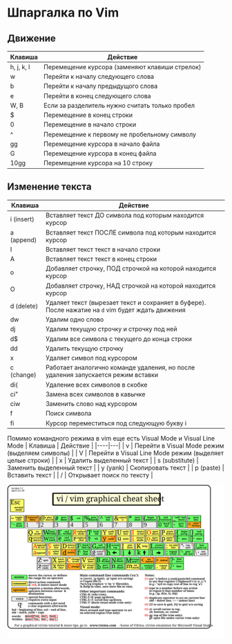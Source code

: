 # Шпаргалка по Vim

## Движение

| Клавиша | Действие |
|----|---|
| h, j, k, l | Перемещение курсора (заменяют клавиши стрелок) |
| w | Перейти к началу следующего слова |
| b | Перейти к началу предыдущого слова |
| e | Перейти в конец следующего слова |
| W, B | Если за разделитель нужно считать только пробел |
| $ | Перемещение в конец строки |
| 0 | Перемещение в начало строки |
| ^ | Перемещение к первому не пробельному символу |
| gg | Перемещение курсора в начало файла |
| G | Перемещение курсора в конец файла |
| 10gg | Перемещение курсора на 10 строку |

## Изменение текста

| Клавиша | Действие |
|----|---|
| i (insert) | Вставляет текст ДО символа под которым находится курсор |
| a (append) | Вставляет текст ПОСЛЕ символа под которым находится курсор |
| I | Вставляет текст текст в начало строки |
| A | Вставляет текст текст в конец строки |
| o | Добавляет строчку, ПОД строчкой на которой находится курсор |
| O | Добавляет строчку, НАД строчкой на которой находится курсор |
| d (delete) | Удаляет текст (вырезает текст и сохраняет в буфере). После нажатие на `d` vim будет ждать движения |
| dw | Удалим одно слово |
| dj | Удалим текущую строчку и строчку под ней |
| d$ | Удалим все символа с текущего до конца строки |
| dd | Удалить текущую строчку |
| x | Удаляет символ под курсором |
| с (change) | Работает аналогично команде удаления, но после удаления запускается режим вставки |
| di( | Удаление всех символов в скобке |
| сi" | Замена всех символов в кавычке |
| сiw | Заменить слово над курсором |
| f | Поиск символа |
| fi | Курсор переместиться под следующую букву i |

Помимо командного режима в vim еще есть Visual Mode и Visual Line Mode
| Клавиша | Действие |
|----|---|
| v | Перейти в Visual Mode режим (выделяем символы) |
| V | Перейти в Visual Line Mode режим (выделяет целые строки) |
| x | Удалить выделенный текст |
| s (substitute) | Заменить выделенный текст |
| y (yank) | Скопировать текст |
| p (paste) | Вставить текст |
| / | Открывает поиск по тексту |

![vim.tutorial](vim.tutorial.svg)